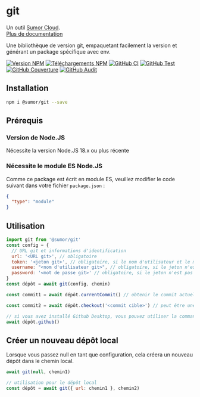 # git

Un outil [Sumor Cloud](https://sumor.cloud).  
[Plus de documentation](https://sumor.cloud/git)

Une bibliothèque de version git, empaquetant facilement la version et générant un package spécifique avec env.

[![Version NPM](https://img.shields.io/npm/v/@sumor/git?logo=npm&label=NPM)](https://www.npmjs.com/package/@sumor/git)
[![Téléchargements NPM](https://img.shields.io/npm/dw/@sumor/git?logo=npm&label=Téléchargements)](https://www.npmjs.com/package/@sumor/git)
[![GitHub CI](https://img.shields.io/github/actions/workflow/status/sumor-cloud/git/ci.yml?logo=github&label=CI)](https://github.com/sumor-cloud/git/actions/workflows/ci.yml)
[![GitHub Test](https://img.shields.io/github/actions/workflow/status/sumor-cloud/git/ut.yml?logo=github&label=Test)](https://github.com/sumor-cloud/git/actions/workflows/ut.yml)
[![GitHub Couverture](https://img.shields.io/github/actions/workflow/status/sumor-cloud/git/coverage.yml?logo=github&label=Couverture)](https://github.com/sumor-cloud/git/actions/workflows/coverage.yml)
[![GitHub Audit](https://img.shields.io/github/actions/workflow/status/sumor-cloud/git/audit.yml?logo=github&label=Audit)](https://github.com/sumor-cloud/git/actions/workflows/audit.yml)

## Installation

```bash
npm i @sumor/git --save
```

## Prérequis

### Version de Node.JS

Nécessite la version Node.JS 18.x ou plus récente

### Nécessite le module ES Node.JS

Comme ce package est écrit en module ES,
veuillez modifier le code suivant dans votre fichier `package.json` :

```json
{
  "type": "module"
}
```

## Utilisation

```javascript
import git from '@sumor/git'
const config = {
  // URL git et informations d'identification
  url: '<URL git>', // obligatoire
  token: '<jeton git>', // obligatoire, si le nom d'utilisateur et le mot de passe ne sont pas fournis
  username: "<nom d'utilisateur git>", // obligatoire, si le jeton n'est pas fourni
  password: '<mot de passe git>' // obligatoire, si le jeton n'est pas fourni
}
const dépôt = await git(config, chemin)

const commit1 = await dépôt.currentCommit() // obtenir le commit actuel

const commit2 = await dépôt.checkout('<commit cible>') // peut être une branche, un tag ou un commit

// si vous avez installé Github Desktop, vous pouvez utiliser la commande ci-dessous pour l'ouvrir dans Github Desktop
await dépôt.github()
```

## Créer un nouveau dépôt local

Lorsque vous passez null en tant que configuration, cela créera un nouveau dépôt dans le chemin local.

```javascript
await git(null, chemin1)

// utilisation pour le dépôt local
const dépôt = await git({ url: chemin1 }, chemin2)
```
